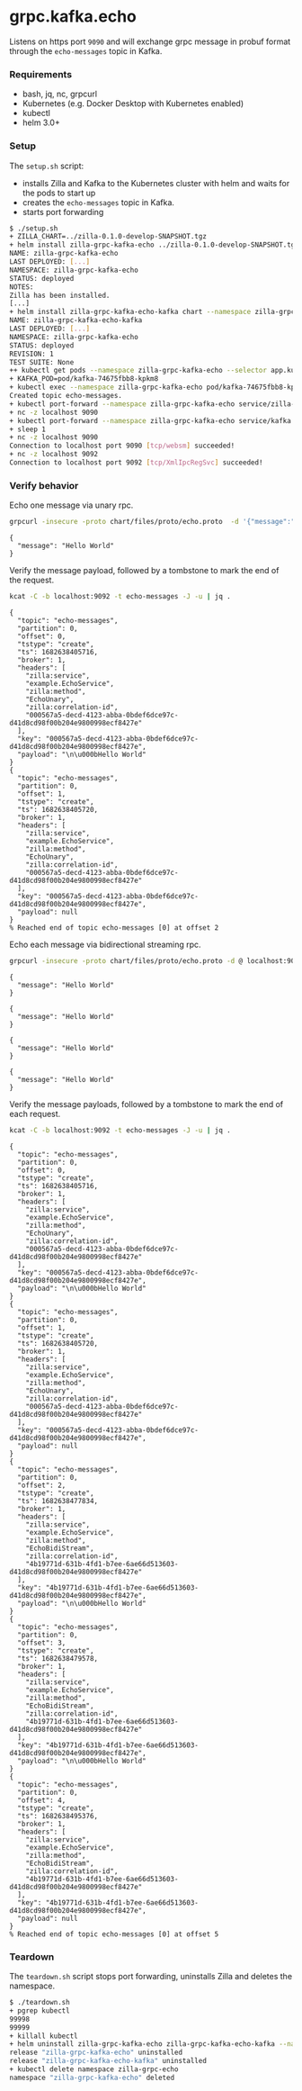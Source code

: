# grpc.kafka.echo

Listens on https port `9090` and will exchange grpc message in probuf format through the `echo-messages` topic in Kafka.

### Requirements

- bash, jq, nc, grpcurl
- Kubernetes (e.g. Docker Desktop with Kubernetes enabled)
- kubectl
- helm 3.0+

### Setup

The `setup.sh` script:
- installs Zilla and Kafka to the Kubernetes cluster with helm and waits for the pods to start up
- creates the `echo-messages` topic in Kafka.
- starts port forwarding

```bash
$ ./setup.sh
+ ZILLA_CHART=../zilla-0.1.0-develop-SNAPSHOT.tgz
+ helm install zilla-grpc-kafka-echo ../zilla-0.1.0-develop-SNAPSHOT.tgz --namespace zilla-grpc-kafka-echo [...]
NAME: zilla-grpc-kafka-echo
LAST DEPLOYED: [...]
NAMESPACE: zilla-grpc-kafka-echo
STATUS: deployed
NOTES:
Zilla has been installed.
[...]
+ helm install zilla-grpc-kafka-echo-kafka chart --namespace zilla-grpc-kafka-echo --create-namespace --wait
NAME: zilla-grpc-kafka-echo-kafka
LAST DEPLOYED: [...]
NAMESPACE: zilla-grpc-kafka-echo
STATUS: deployed
REVISION: 1
TEST SUITE: None
++ kubectl get pods --namespace zilla-grpc-kafka-echo --selector app.kubernetes.io/instance=kafka -o name
+ KAFKA_POD=pod/kafka-74675fbb8-kpkm8
+ kubectl exec --namespace zilla-grpc-kafka-echo pod/kafka-74675fbb8-kpkm8 -- /opt/bitnami/kafka/bin/kafka-topics.sh --bootstrap-server localhost:9092 --create --topic echo-messages --if-not-exists
Created topic echo-messages.
+ kubectl port-forward --namespace zilla-grpc-kafka-echo service/zilla-grpc-kafka-echo 9090
+ nc -z localhost 9090
+ kubectl port-forward --namespace zilla-grpc-kafka-echo service/kafka 9092 29092
+ sleep 1
+ nc -z localhost 9090
Connection to localhost port 9090 [tcp/websm] succeeded!
+ nc -z localhost 9092
Connection to localhost port 9092 [tcp/XmlIpcRegSvc] succeeded!
```
### Verify behavior

Echo one message via unary rpc.
```bash
grpcurl -insecure -proto chart/files/proto/echo.proto  -d '{"message":"Hello World"}' localhost:9090 example.EchoService.EchoUnary
```
```
{
  "message": "Hello World"
}
```

Verify the message payload, followed by a tombstone to mark the end of the request.
```bash
kcat -C -b localhost:9092 -t echo-messages -J -u | jq .
```
```
{
  "topic": "echo-messages",
  "partition": 0,
  "offset": 0,
  "tstype": "create",
  "ts": 1682638405716,
  "broker": 1,
  "headers": [
    "zilla:service",
    "example.EchoService",
    "zilla:method",
    "EchoUnary",
    "zilla:correlation-id",
    "000567a5-decd-4123-abba-0bdef6dce97c-d41d8cd98f00b204e9800998ecf8427e"
  ],
  "key": "000567a5-decd-4123-abba-0bdef6dce97c-d41d8cd98f00b204e9800998ecf8427e",
  "payload": "\n\u000bHello World"
}
{
  "topic": "echo-messages",
  "partition": 0,
  "offset": 1,
  "tstype": "create",
  "ts": 1682638405720,
  "broker": 1,
  "headers": [
    "zilla:service",
    "example.EchoService",
    "zilla:method",
    "EchoUnary",
    "zilla:correlation-id",
    "000567a5-decd-4123-abba-0bdef6dce97c-d41d8cd98f00b204e9800998ecf8427e"
  ],
  "key": "000567a5-decd-4123-abba-0bdef6dce97c-d41d8cd98f00b204e9800998ecf8427e",
  "payload": null
}
% Reached end of topic echo-messages [0] at offset 2
```

Echo each message via bidirectional streaming rpc.
```bash
grpcurl -insecure -proto chart/files/proto/echo.proto -d @ localhost:9090 example.EchoService.EchoBidiStream
```
```
{
  "message": "Hello World"
}
```
```
{
  "message": "Hello World"
}
```
```
{
  "message": "Hello World"
}
```
```
{
  "message": "Hello World"
}
```

Verify the message payloads, followed by a tombstone to mark the end of each request.
```bash
kcat -C -b localhost:9092 -t echo-messages -J -u | jq .
```
```
{
  "topic": "echo-messages",
  "partition": 0,
  "offset": 0,
  "tstype": "create",
  "ts": 1682638405716,
  "broker": 1,
  "headers": [
    "zilla:service",
    "example.EchoService",
    "zilla:method",
    "EchoUnary",
    "zilla:correlation-id",
    "000567a5-decd-4123-abba-0bdef6dce97c-d41d8cd98f00b204e9800998ecf8427e"
  ],
  "key": "000567a5-decd-4123-abba-0bdef6dce97c-d41d8cd98f00b204e9800998ecf8427e",
  "payload": "\n\u000bHello World"
}
{
  "topic": "echo-messages",
  "partition": 0,
  "offset": 1,
  "tstype": "create",
  "ts": 1682638405720,
  "broker": 1,
  "headers": [
    "zilla:service",
    "example.EchoService",
    "zilla:method",
    "EchoUnary",
    "zilla:correlation-id",
    "000567a5-decd-4123-abba-0bdef6dce97c-d41d8cd98f00b204e9800998ecf8427e"
  ],
  "key": "000567a5-decd-4123-abba-0bdef6dce97c-d41d8cd98f00b204e9800998ecf8427e",
  "payload": null
}
{
  "topic": "echo-messages",
  "partition": 0,
  "offset": 2,
  "tstype": "create",
  "ts": 1682638477834,
  "broker": 1,
  "headers": [
    "zilla:service",
    "example.EchoService",
    "zilla:method",
    "EchoBidiStream",
    "zilla:correlation-id",
    "4b19771d-631b-4fd1-b7ee-6ae66d513603-d41d8cd98f00b204e9800998ecf8427e"
  ],
  "key": "4b19771d-631b-4fd1-b7ee-6ae66d513603-d41d8cd98f00b204e9800998ecf8427e",
  "payload": "\n\u000bHello World"
}
{
  "topic": "echo-messages",
  "partition": 0,
  "offset": 3,
  "tstype": "create",
  "ts": 1682638479578,
  "broker": 1,
  "headers": [
    "zilla:service",
    "example.EchoService",
    "zilla:method",
    "EchoBidiStream",
    "zilla:correlation-id",
    "4b19771d-631b-4fd1-b7ee-6ae66d513603-d41d8cd98f00b204e9800998ecf8427e"
  ],
  "key": "4b19771d-631b-4fd1-b7ee-6ae66d513603-d41d8cd98f00b204e9800998ecf8427e",
  "payload": "\n\u000bHello World"
}
{
  "topic": "echo-messages",
  "partition": 0,
  "offset": 4,
  "tstype": "create",
  "ts": 1682638495376,
  "broker": 1,
  "headers": [
    "zilla:service",
    "example.EchoService",
    "zilla:method",
    "EchoBidiStream",
    "zilla:correlation-id",
    "4b19771d-631b-4fd1-b7ee-6ae66d513603-d41d8cd98f00b204e9800998ecf8427e"
  ],
  "key": "4b19771d-631b-4fd1-b7ee-6ae66d513603-d41d8cd98f00b204e9800998ecf8427e",
  "payload": null
}
% Reached end of topic echo-messages [0] at offset 5
```

### Teardown

The `teardown.sh` script stops port forwarding, uninstalls Zilla and deletes the namespace.

```bash
$ ./teardown.sh
+ pgrep kubectl
99998
99999
+ killall kubectl
+ helm uninstall zilla-grpc-kafka-echo zilla-grpc-kafka-echo-kafka --namespace zilla-grpc-kafka-echo
release "zilla-grpc-kafka-echo" uninstalled
release "zilla-grpc-kafka-echo-kafka" uninstalled
+ kubectl delete namespace zilla-grpc-echo
namespace "zilla-grpc-kafka-echo" deleted
```
